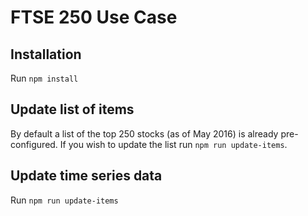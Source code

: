# FTSE 250 Use Case

## Installation

Run `npm install`


## Update list of items

By default a list of the top 250 stocks (as of May 2016) is already pre-configured.
If you wish to update the list run `npm run update-items`.


## Update time series data

Run `npm run update-items`